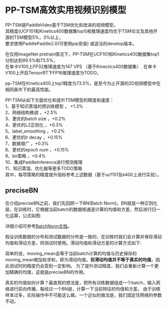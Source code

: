 # PP-TSM高效实用视频识别模型  

PP-TSM是PaddleVideo基于TSM优化和改进的视频模型，  
其精度(UCF101和Kinetics400数据集top1)和推理速度均优于TSM论文及其他开源的TSM模型5%，3%以上，  
要求使用PaddlePaddle2.0(可使用pip安装) 或适当的develop版本。  

在仅用ImageNet pretrain情况下，PP-TSM在UCF101和Kinetics400数据集top1分别达到89.5%和73.5%，  
在单卡V100上FP32推理速度为147 VPS （基于Kinectics400数据集）.
在单卡V100上开启TensorRT下FP16推理速度为TODO。

pp-TSM在Kinetics400上top1精度为73.5%，是至今为止开源的2D视频模型中在相同条件下的最高性能。  

PP-TSM从如下方面优化和提升TSM模型的精度和速度：  
1、基于知识蒸馏的预训练模型  ， +1.3%  
2、网络结构微调  ，+2.5%  
3、更优的batch size ，+0.2%   
4、更优的L2正则化  ，+0.3%  
5、label_smoothing  ，+0.2%  
6、更优的lr decay  ，+0.15%  
7、数据增广  ，+0.3%  
8、更优的epoch num  ，+0.15%  
9、bn策略  ，+0.4%  
10、集成PaddleInference进行预测推理  
11、知识蒸馏、优化器等更多TODO策略    
其中，每项策略的精度提升指标参考上述数据（基于ucf101及k400上进行实验）。

## preciseBN

在介绍preciseBN之前，我们先回顾一下BN(Batch Norm)。BN层是一种正则化层，在训练时，它根据当前batch的数据按通道计算的均值和方差，然后进行归一化运算，公式如图:

详细介绍可参考[BatchNorm文档](https://paddlepaddle.org.cn/documentation/docs/zh/2.0-rc1/api/paddle/fluid/dygraph/BatchNorm_cn.html#batchnorm)。

假设训练数据的分布和测试数据的分布是一致的，在训练时我们会计算并保存滑动均值和滑动方差，供测试时使用。滑动均值和滑动方差的计算方式如下:

简单的说，moving_mean会等于当前batch计算的均值与历史保存的moving_mean做加权求和，即为滑动均值。**但滑动均值并不等于真实的均值**，因此测试时的精度仍会受到一定影响。
为了提升测试精度，我们会重新计算一个更加精确的均值，这就是preciseBN的作用。

真实的均值如何计算？最直观的想法是，把所有训练数据组成一个batch，输入网络进行前向传播，每经过一个BN层，计算一下当前特征的均值和方差。
由于训练样本过多，实际操作中不可能这么做。一个近似的做法是，我们固定住网络的参数不动，


